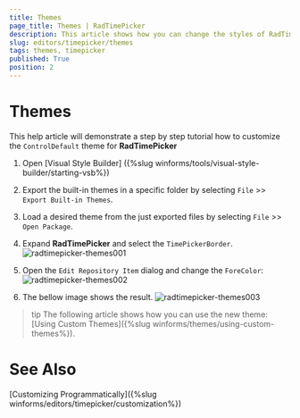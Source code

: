 ```yaml
---
title: Themes
page_title: Themes | RadTimePicker
description: This article shows how you can change the styles of RadTimePicker in Visual Style Builder.
slug: editors/timepicker/themes
tags: themes, timepicker
published: True
position: 2
---
```


# Themes

This help article will demonstrate a step by step tutorial how to customize the `ControlDefault` theme for __RadTimePicker__

1. Open [Visual Style Builder] ({%slug winforms/tools/visual-style-builder/starting-vsb%})
2. Export the built-in themes in a specific folder by selecting `File` >> `Export Built-in Themes`.
3. Load a desired theme from the just exported files by selecting `File` >> `Open Package`.
4. Expand __RadTimePicker__ and select the `TimePickerBorder`. 
   ![radtimepicker-themes001](images/radtimepicker-themes001.png)

5. Open the `Edit Repository Item` dialog and change the `ForeColor`:
   ![radtimepicker-themes002](images/radtimepicker-themes002.png)

6. The bellow image shows the result.
   ![radtimepicker-themes003](images/radtimepicker-themes003.png)

>tip The following article shows how you can use the new theme: [Using Custom Themes]({%slug winforms/themes/using-custom-themes%}).

# See Also 

[Customizing Programmatically]({%slug winforms/editors/timepicker/customization%})
